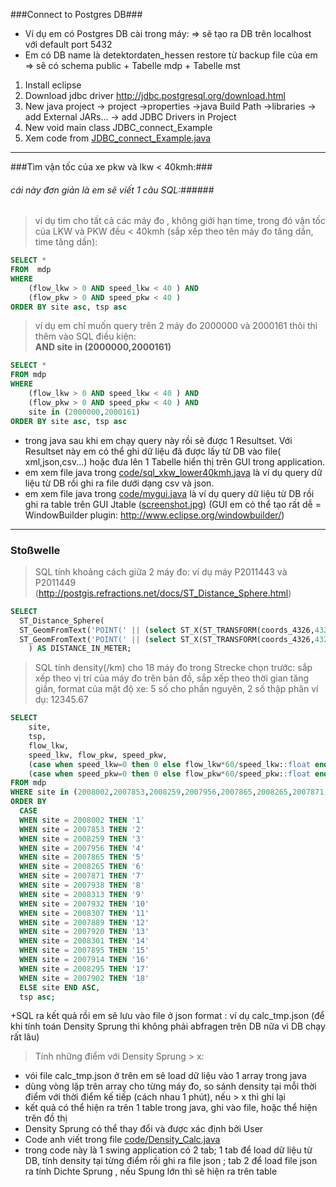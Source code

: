 ###Connect to Postgres DB###
+ Ví dụ em có Postgres DB cài trong máy: => sẽ tạo ra DB trên localhost với default port 5432
+ Em có DB name là detektordaten_hessen restore từ backup file của em => sẽ có schema public + Tabelle mdp + Tabelle mst

1. Install eclipse
2. Download jdbc driver http://jdbc.postgresql.org/download.html
3. New java project -> project ->properties ->java Build Path ->libraries -> add External JARs... -> add JDBC Drivers in Project 
4. New void main class JDBC_connect_Example
5. Xem code from [JDBC_connect_Example.java](https://github.com/chienthan3241/eclipse-postgresql/blob/master/code/JDBC_connect_Example.java)

___

###Tìm vận tốc của xe pkw và lkw < 40kmh:###
###### cái này đơn giản là em sẽ viết 1 câu SQL:######
> ví dụ tìm cho tất cả các máy đo , không giới hạn time, trong đó vận tốc của LKW và PKW đều < 40kmh (sắp xếp theo tên máy đo tăng dần, time tăng dần):

``````SQL
SELECT * 
FROM  mdp 
WHERE 
	(flow_lkw > 0 AND speed_lkw < 40 ) AND 
	(flow_pkw > 0 AND speed_pkw < 40 ) 
ORDER BY site asc, tsp asc 
``````
> ví dụ em chỉ muốn query trên 2 máy đo 2000000 và 2000161 thôi thì thêm vào SQL điều kiện:<br> 
> **AND site in (2000000,2000161)**

```````SQL
SELECT * 
FROM mdp 
WHERE 
	(flow_lkw > 0 AND speed_lkw < 40 ) AND 
	(flow_pkw > 0 AND speed_pkw < 40 ) AND 
	site in (2000000,2000161)
ORDER BY site asc, tsp asc
```````
- trong java sau khi em chạy query này rồi sẽ được 1 Resultset. Với Resultset này em có thể ghi dữ liệu đã được lấy từ DB vào file( xml,json,csv...) hoặc đưa lên 1 Tabelle hiển thị trên GUI trong application.
- em xem file java trong [code/sql_xkw_lower40kmh.java](https://github.com/chienthan3241/eclipse-postgresql/blob/master/code/sql_xkw_lower40kmh.java) là ví dụ query dữ liệu từ DB rồi ghi ra file dưới dạng csv và json.
- em xem file java trong [code/mygui.java](https://github.com/chienthan3241/eclipse-postgresql/blob/master/code/mygui.java) là ví dụ query dữ liệu từ DB rồi ghi ra table trên GUI Jtable ([screenshot.jpg](https://github.com/chienthan3241/eclipse-postgresql/blob/master/code/screenshot.jpg)) (GUI em có thể tạo rất dễ = WindowBuilder plugin: http://www.eclipse.org/windowbuilder/)

___

### Stoßwelle
> SQL tính khoảng cách giữa 2 máy đo: ví dụ máy P2011443 và P2011449 (http://postgis.refractions.net/docs/ST_Distance_Sphere.html)

`````SQL
SELECT
  ST_Distance_Sphere(
  ST_GeomFromText('POINT(' || (select ST_X(ST_TRANSFORM(coords_4326,4326)) FROM mst where site = 'R2011443') || (select ST_Y(ST_TRANSFORM(coords_4326,4326)) FROM mst where site = 'R2011443') || ')' ),
  ST_GeomFromText('POINT(' || (select ST_X(ST_TRANSFORM(coords_4326,4326)) FROM mst where site = 'R2011449') || (select ST_Y(ST_TRANSFORM(coords_4326,4326)) FROM mst where site = 'R2011449') || ')' )
    ) AS DISTANCE_IN_METER;
`````
> SQL tính density(/km) cho 18 máy đo trong Strecke chọn trước: sắp xếp theo vị trí của máy đo trên bản đồ, sắp xếp theo thời gian tăng giần, format của mật độ xe: 5 số cho phần nguyên, 2  số thập phân ví dụ: 12345.67

```````````````````````````````SQL
SELECT 
	site, 
	tsp, 
	flow_lkw, 
	speed_lkw, flow_pkw, speed_pkw, 
	(case when speed_lkw=0 then 0 else flow_lkw*60/speed_lkw::float end)::numeric(7,2) as density_lkw, 
	(case when speed_pkw=0 then 0 else flow_pkw*60/speed_pkw::float end)::numeric(7,2) as density_pkw
FROM mdp 
WHERE site in (2008002,2007853,2008259,2007956,2007865,2008265,2007871,2007938,2008313,2007932,2008307,2007889,2007920,2008301,2007895,2007914,2008295,2007902) 
ORDER BY 
  CASE 
  WHEN site = 2008002 THEN '1'
  WHEN site = 2007853 THEN '2'
  WHEN site = 2008259 THEN '3'
  WHEN site = 2007956 THEN '4'
  WHEN site = 2007865 THEN '5'
  WHEN site = 2008265 THEN '6'
  WHEN site = 2007871 THEN '7'
  WHEN site = 2007938 THEN '8'
  WHEN site = 2008313 THEN '9'
  WHEN site = 2007932 THEN '10'
  WHEN site = 2008307 THEN '11'
  WHEN site = 2007889 THEN '12'
  WHEN site = 2007920 THEN '13'
  WHEN site = 2008301 THEN '14'
  WHEN site = 2007895 THEN '15'
  WHEN site = 2007914 THEN '16'
  WHEN site = 2008295 THEN '17'
  WHEN site = 2007902 THEN '18'
  ELSE site END ASC, 
  tsp asc;
```````````````````````````````
+SQL ra kết quả rồi em sẽ lưu vào file ở json format : ví dụ calc_tmp.json (để khi tính toán Density Sprung thì không phải abfragen trên DB nữa vì DB chạy rất lâu)
> Tính những điểm với Density Sprung > x:

+ vói file calc_tmp.json ở trên em sẽ load dữ liệu vào 1 array trong java 
+ dùng vòng lặp trên array cho từng máy đo, so sánh density tại mỗi thời điểm với thời điểm kế tiếp (cách nhau 1 phút), nếu > x thì ghi lại
+ kết quả có thể hiện ra trên 1 table trong java, ghi vào file, hoặc thể hiện trên đồ thị
+ Density Sprung có thể thay đổi và được xác định bởi User
+ Code anh viết trong file [code/Density_Calc.java](https://github.com/chienthan3241/eclipse-postgresql/blob/master/code/Density_Calc.java)
+ trong code này là 1 swing application có 2 tab; 1 tab để load dữ liệu từ DB, tính density tại từng điểm rồi ghi ra file json ; tab 2 để load file json ra tính Dichte Sprung , nếu Spung lớn thì sẽ hiện ra trên table